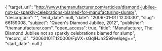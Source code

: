 {
  "target_url": "http://www.themanufacturer.com/articles/diamond-jubilee-not-so-sparkly-celebrations-blamed-for-manufacturing-slump/", 
  "description": "", 
  "end_date": null, 
  "date": "2006-01-01T12:00:00", 
  "slug": 66159008, 
  "subject": "Queen's Diamond Jubilee, 2012", 
  "publisher": "themanufacturer.com", 
  "open_access": true, 
  "title": "Manufacturer, The: Diamond Jubilee not so sparkly celebrations blamed for slump", 
  "record_id": "20060101T120000/FpVX+sGqlHJh2599veIqeg==", 
  "start_date": null
}

